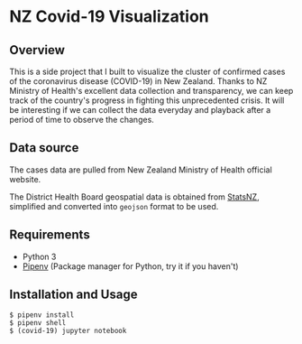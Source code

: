 # NZ Covid-19 Visualization

## Overview

This is a side project that I built to visualize the cluster of confirmed cases of the coronavirus disease (COVID-19) in New Zealand. Thanks to NZ Ministry of Health's excellent data collection and transparency, we can keep track of the country's progress in fighting this unprecedented crisis. It will be interesting if we can collect the data everyday and playback after a period of time to observe the changes.

## Data source

The cases data are pulled from New Zealand Ministry of Health official website.

The District Health Board geospatial data is obtained from [StatsNZ](https://datafinder.stats.govt.nz/layer/87883-district-health-board-2015/), simplified and converted into `geojson` format to be used.

## Requirements

- Python 3
- [Pipenv](https://pipenv.kennethreitz.org/en/latest/) (Package manager for Python, try it if you haven't)

## Installation and Usage

    $ pipenv install
    $ pipenv shell
    $ (covid-19) jupyter notebook